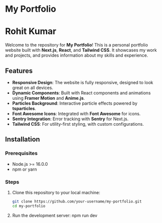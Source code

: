 # My Portfolio

# Rohit Kumar

Welcome to the repository for **My Portfolio**! This is a personal portfolio website built with **Next.js**, **React**, and **Tailwind CSS**. It showcases my work and projects, and provides information about my skills and experience.

## Features

-   **Responsive Design**: The website is fully responsive, designed to look great on all devices.
-   **Dynamic Components**: Built with React components and animations using **Framer Motion** and **Anime.js**.
-   **Particles Background**: Interactive particle effects powered by **tsparticles**.
-   **Font Awesome Icons**: Integrated with **Font Awesome** for icons.
-   **Sentry Integration**: Error tracking with **Sentry** for Next.js.
-   **Tailwind CSS**: For utility-first styling, with custom configurations.

## Installation

### Prerequisites

-   Node.js >= 16.0.0
-   npm or yarn

### Steps

1. Clone this repository to your local machine:

    ```bash
    git clone https://github.com/your-username/my-portfolio.git
    cd my-portfolio

    ```

2. Run the development server:
   npm run dev
